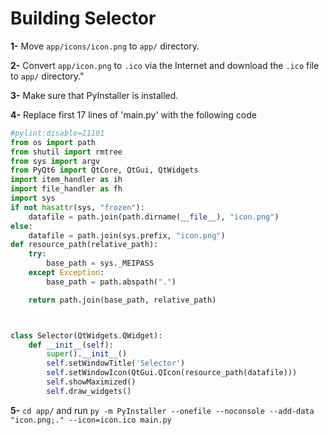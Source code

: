 # Building Selector

**1-** Move `app/icons/icon.png` to `app/` directory.


**2-** Convert `app/icon.png` to `.ico` via the Internet and download the `.ico` file to `app/` directory."


**3-** Make sure that PyInstaller is installed.


**4-** Replace first 17 lines of 'main.py' with the following code
```python
#pylint:disable=I1101
from os import path
from shutil import rmtree
from sys import argv
from PyQt6 import QtCore, QtGui, QtWidgets
import item_handler as ih
import file_handler as fh
import sys
if not hasattr(sys, "frozen"):
    datafile = path.join(path.dirname(__file__), "icon.png")
else:
    datafile = path.join(sys.prefix, "icon.png")
def resource_path(relative_path):    
    try:       
        base_path = sys._MEIPASS
    except Exception:
        base_path = path.abspath(".")

    return path.join(base_path, relative_path)



class Selector(QtWidgets.QWidget):
    def __init__(self):
        super().__init__()
        self.setWindowTitle('Selector')
        self.setWindowIcon(QtGui.QIcon(resource_path(datafile)))
        self.showMaximized()
        self.draw_widgets()
```


**5-** `cd app/` and run `py -m PyInstaller --onefile --noconsole --add-data "icon.png;." --icon=icon.ico main.py`